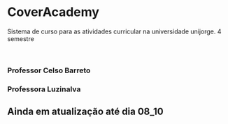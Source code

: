 <h1>CoverAcademy</h1>
<p>Sistema de curso para as atividades curricular na universidade unijorge. 4 semestre</p>
<br>
<h3>Professor Celso Barreto</h3>
<h3>Professora Luzinalva</h3>

<h2>Ainda em atualização até dia 08_10</h2>